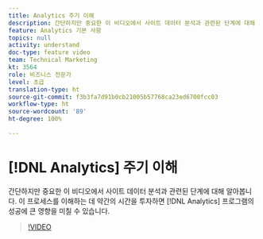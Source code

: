 ```yaml
---
title: Analytics 주기 이해
description: 간단하지만 중요한 이 비디오에서 사이트 데이터 분석과 관련된 단계에 대해 알아봅니다. 이 프로세스를 이해하는 데 약간의 시간을 투자하면 Analytics 프로그램의 성공에 큰 영향을 미칠 수 있습니다.
feature: Analytics 기본 사항
topics: null
activity: understand
doc-type: feature video
team: Technical Marketing
kt: 3564
role: 비즈니스 전문가
level: 초급
translation-type: ht
source-git-commit: f3b3fa7d91b0cb21005b57768ca23ed6700fcc03
workflow-type: ht
source-wordcount: '89'
ht-degree: 100%

---
```



# [!DNL Analytics] 주기 이해

간단하지만 중요한 이 비디오에서 사이트 데이터 분석과 관련된 단계에 대해 알아봅니다. 이 프로세스를 이해하는 데 약간의 시간을 투자하면 [!DNL Analytics] 프로그램의 성공에 큰 영향을 미칠 수 있습니다.

>[!VIDEO](https://video.tv.adobe.com/v/28950/?quality=12)
